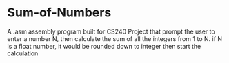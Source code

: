 # Sum-of-Numbers
A .asm assembly program built for CS240 Project that prompt the user to enter a number N, then calculate the sum of all the integers from 1 to N. if N is a float number, it would be rounded down to integer then start the calculation
